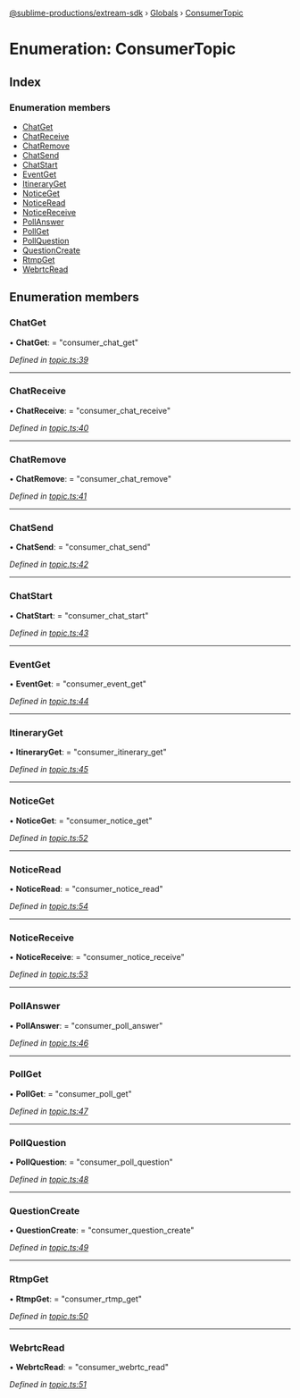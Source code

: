 [@sublime-productions/extream-sdk](../README.md) › [Globals](../globals.md) › [ConsumerTopic](consumertopic.md)

# Enumeration: ConsumerTopic

## Index

### Enumeration members

* [ChatGet](consumertopic.md#chatget)
* [ChatReceive](consumertopic.md#chatreceive)
* [ChatRemove](consumertopic.md#chatremove)
* [ChatSend](consumertopic.md#chatsend)
* [ChatStart](consumertopic.md#chatstart)
* [EventGet](consumertopic.md#eventget)
* [ItineraryGet](consumertopic.md#itineraryget)
* [NoticeGet](consumertopic.md#noticeget)
* [NoticeRead](consumertopic.md#noticeread)
* [NoticeReceive](consumertopic.md#noticereceive)
* [PollAnswer](consumertopic.md#pollanswer)
* [PollGet](consumertopic.md#pollget)
* [PollQuestion](consumertopic.md#pollquestion)
* [QuestionCreate](consumertopic.md#questioncreate)
* [RtmpGet](consumertopic.md#rtmpget)
* [WebrtcRead](consumertopic.md#webrtcread)

## Enumeration members

###  ChatGet

• **ChatGet**: = "consumer_chat_get"

*Defined in [topic.ts:39](https://github.com/Extream-SaaS/ex-sdk/blob/67dc47e/src/topic.ts#L39)*

___

###  ChatReceive

• **ChatReceive**: = "consumer_chat_receive"

*Defined in [topic.ts:40](https://github.com/Extream-SaaS/ex-sdk/blob/67dc47e/src/topic.ts#L40)*

___

###  ChatRemove

• **ChatRemove**: = "consumer_chat_remove"

*Defined in [topic.ts:41](https://github.com/Extream-SaaS/ex-sdk/blob/67dc47e/src/topic.ts#L41)*

___

###  ChatSend

• **ChatSend**: = "consumer_chat_send"

*Defined in [topic.ts:42](https://github.com/Extream-SaaS/ex-sdk/blob/67dc47e/src/topic.ts#L42)*

___

###  ChatStart

• **ChatStart**: = "consumer_chat_start"

*Defined in [topic.ts:43](https://github.com/Extream-SaaS/ex-sdk/blob/67dc47e/src/topic.ts#L43)*

___

###  EventGet

• **EventGet**: = "consumer_event_get"

*Defined in [topic.ts:44](https://github.com/Extream-SaaS/ex-sdk/blob/67dc47e/src/topic.ts#L44)*

___

###  ItineraryGet

• **ItineraryGet**: = "consumer_itinerary_get"

*Defined in [topic.ts:45](https://github.com/Extream-SaaS/ex-sdk/blob/67dc47e/src/topic.ts#L45)*

___

###  NoticeGet

• **NoticeGet**: = "consumer_notice_get"

*Defined in [topic.ts:52](https://github.com/Extream-SaaS/ex-sdk/blob/67dc47e/src/topic.ts#L52)*

___

###  NoticeRead

• **NoticeRead**: = "consumer_notice_read"

*Defined in [topic.ts:54](https://github.com/Extream-SaaS/ex-sdk/blob/67dc47e/src/topic.ts#L54)*

___

###  NoticeReceive

• **NoticeReceive**: = "consumer_notice_receive"

*Defined in [topic.ts:53](https://github.com/Extream-SaaS/ex-sdk/blob/67dc47e/src/topic.ts#L53)*

___

###  PollAnswer

• **PollAnswer**: = "consumer_poll_answer"

*Defined in [topic.ts:46](https://github.com/Extream-SaaS/ex-sdk/blob/67dc47e/src/topic.ts#L46)*

___

###  PollGet

• **PollGet**: = "consumer_poll_get"

*Defined in [topic.ts:47](https://github.com/Extream-SaaS/ex-sdk/blob/67dc47e/src/topic.ts#L47)*

___

###  PollQuestion

• **PollQuestion**: = "consumer_poll_question"

*Defined in [topic.ts:48](https://github.com/Extream-SaaS/ex-sdk/blob/67dc47e/src/topic.ts#L48)*

___

###  QuestionCreate

• **QuestionCreate**: = "consumer_question_create"

*Defined in [topic.ts:49](https://github.com/Extream-SaaS/ex-sdk/blob/67dc47e/src/topic.ts#L49)*

___

###  RtmpGet

• **RtmpGet**: = "consumer_rtmp_get"

*Defined in [topic.ts:50](https://github.com/Extream-SaaS/ex-sdk/blob/67dc47e/src/topic.ts#L50)*

___

###  WebrtcRead

• **WebrtcRead**: = "consumer_webrtc_read"

*Defined in [topic.ts:51](https://github.com/Extream-SaaS/ex-sdk/blob/67dc47e/src/topic.ts#L51)*
